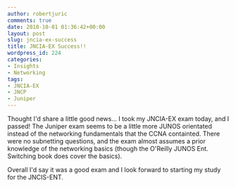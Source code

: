 ```yaml
---
author: robertjuric
comments: true
date: 2010-10-01 01:36:42+00:00
layout: post
slug: jncia-ex-success
title: JNCIA-EX Success!!
wordpress_id: 224
categories:
- Insights
- Networking
tags:
- JNCIA-EX
- JNCP
- Juniper
---
```



Thought I'd share a little good news... I took my JNCIA-EX exam today, and I passed! The Juniper exam seems to be a little more JUNOS orientated instead of the networking fundamentals that the CCNA containted. There were no subnetting questions, and the exam almost assumes a prior knowledge of the networking basics (though the O'Reilly JUNOS Ent. Switching book does cover the basics). 

Overall I'd say it was a good exam and I look forward to starting my study for the JNCIS-ENT.
